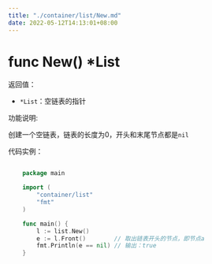 ```yaml
---
title: "./container/list/New.md"
date: 2022-05-12T14:13:01+08:00
---
```

# func New() *List

返回值：

- `*List`：空链表的指针

功能说明:

创建一个空链表，链表的长度为0，开头和末尾节点都是`nil`

代码实例：

```go

	package main

	import (
		"container/list"
		"fmt"
	)

	func main() {
		l := list.New()
		e := l.Front()        // 取出链表开头的节点，即节点a
		fmt.Println(e == nil) // 输出：true
	}

```